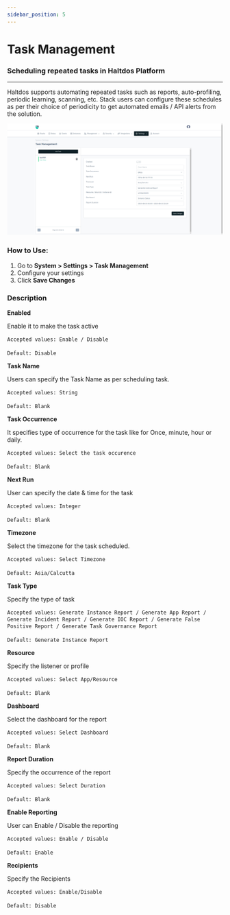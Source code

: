 ```yaml
---
sidebar_position: 5
---
```


# Task Management

### Scheduling repeated tasks in Haltdos Platform

---

Haltdos supports automating repeated tasks such as reports, auto-profiling, periodic learning, scanning, etc. Stack users can configure these schedules as per their choice of periodicity to get automated emails / API alerts from the solution.

![scheduler](/img/platform/v8/docs/tamanag.png)

### How to Use:

1. Go to **System > Settings > Task Management**
2. Configure your settings
3. Click **Save Changes**

### Description

**Enabled**

Enable it to make the task active

    Accepted values: Enable / Disable

    Default: Disable 

**Task Name**

Users can specify the Task Name as per scheduling task.

    Accepted values: String

    Default: Blank 

**Task Occurrence**

It specifies type of occurrence for the task like for Once, minute, hour or daily.

    Accepted values: Select the task occurence

    Default: Blank 

**Next Run**

User can specify the date & time for the task 

    Accepted values: Integer

    Default: Blank 

**Timezone**        

Select the timezone for the task scheduled.

    Accepted values: Select Timezone

    Default: Asia/Calcutta 

**Task Type**

Specify the type of task

    Accepted values: Generate Instance Report / Generate App Report / Generate Incident Report / Generate IOC Report / Generate False Positive Report / Generate Task Governance Report

    Default: Generate Instance Report 

**Resource** 

Specify the listener or  profile

    Accepted values: Select App/Resource

    Default: Blank 

**Dashboard**

Select the dashboard for the report 

    Accepted values: Select Dashboard

    Default: Blank 

**Report Duration**  

Specify the occurrence of the report

    Accepted values: Select Duration

    Default: Blank 

**Enable Reporting**  

User can Enable / Disable the reporting

    Accepted values: Enable / Disable

    Default: Enable 

**Recipients**  

Specify the Recipients

    Accepted values: Enable/Disable

    Default: Disable
